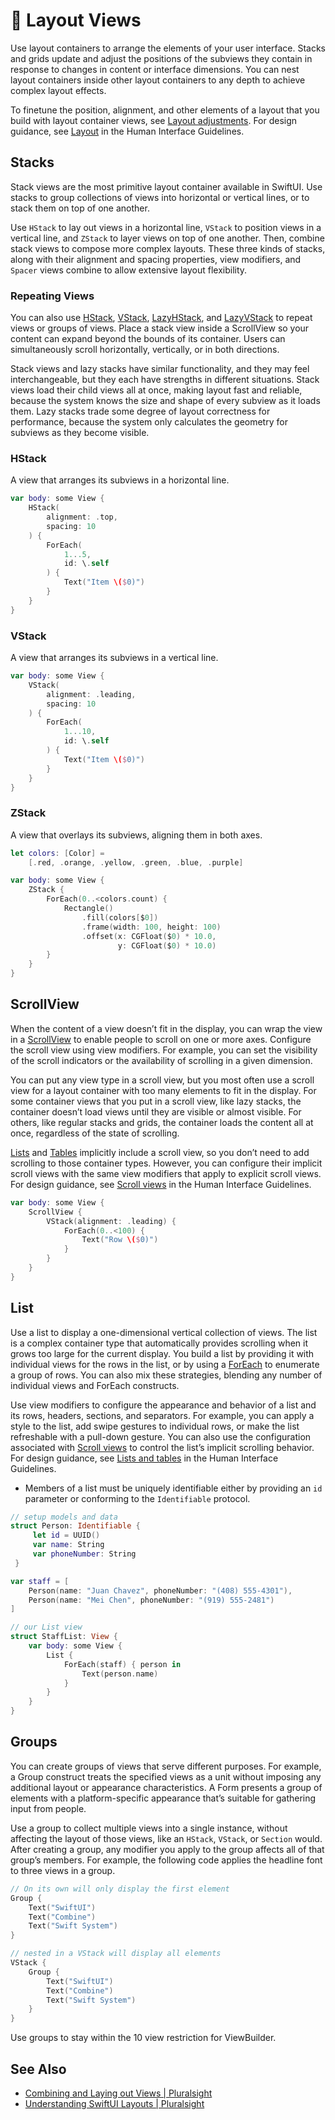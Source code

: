 # 🧠 Layout Views

Use layout containers to arrange the elements of your user interface. Stacks and grids update and adjust the positions of the subviews they contain in response to changes in content or interface dimensions. You can nest layout containers inside other layout containers to any depth to achieve complex layout effects.

To finetune the position, alignment, and other elements of a layout that you build with layout container views, see [Layout adjustments](https://developer.apple.com/documentation/swiftui/layout-adjustments). For design guidance, see [Layout](https://developer.apple.com/documentation/swiftui/layout-adjustments) in the Human Interface Guidelines.

## Stacks

Stack views are the most primitive layout container available in SwiftUI. Use stacks to group collections of views into horizontal or vertical lines, or to stack them on top of one another.

Use `HStack` to lay out views in a horizontal line, `VStack` to position views in a vertical line, and `ZStack` to layer views on top of one another. Then, combine stack views to compose more complex layouts. These three kinds of stacks, along with their alignment and spacing properties, view modifiers, and `Spacer` views combine to allow extensive layout flexibility.

### Repeating Views

You can also use [HStack](https://developer.apple.com/documentation/swiftui/hstack), [VStack](https://developer.apple.com/documentation/swiftui/vstack), [LazyHStack](https://developer.apple.com/documentation/swiftui/lazyhstack), and [LazyVStack](https://developer.apple.com/documentation/swiftui/lazyvstack) to repeat views or groups of views. Place a stack view inside a ScrollView so your content can expand beyond the bounds of its container. Users can simultaneously scroll horizontally, vertically, or in both directions.

Stack views and lazy stacks have similar functionality, and they may feel interchangeable, but they each have strengths in different situations. Stack views load their child views all at once, making layout fast and reliable, because the system knows the size and shape of every subview as it loads them. Lazy stacks trade some degree of layout correctness for performance, because the system only calculates the geometry for subviews as they become visible.

### HStack

A view that arranges its subviews in a horizontal line.

```swift
var body: some View {
    HStack(
        alignment: .top,
        spacing: 10
    ) {
        ForEach(
            1...5,
            id: \.self
        ) {
            Text("Item \($0)")
        }
    }
}
```

### VStack

A view that arranges its subviews in a vertical line.

```swift
var body: some View {
    VStack(
        alignment: .leading,
        spacing: 10
    ) {
        ForEach(
            1...10,
            id: \.self
        ) {
            Text("Item \($0)")
        }
    }
}
```

### ZStack

A view that overlays its subviews, aligning them in both axes.

```swift
let colors: [Color] =
    [.red, .orange, .yellow, .green, .blue, .purple]

var body: some View {
    ZStack {
        ForEach(0..<colors.count) {
            Rectangle()
                .fill(colors[$0])
                .frame(width: 100, height: 100)
                .offset(x: CGFloat($0) * 10.0,
                        y: CGFloat($0) * 10.0)
        }
    }
}
```

## ScrollView

When the content of a view doesn’t fit in the display, you can wrap the view in a [ScrollView](https://developer.apple.com/documentation/swiftui/scroll-views) to enable people to scroll on one or more axes. Configure the scroll view using view modifiers. For example, you can set the visibility of the scroll indicators or the availability of scrolling in a given dimension.

You can put any view type in a scroll view, but you most often use a scroll view for a layout container with too many elements to fit in the display. For some container views that you put in a scroll view, like lazy stacks, the container doesn’t load views until they are visible or almost visible. For others, like regular stacks and grids, the container loads the content all at once, regardless of the state of scrolling.

[Lists](https://developer.apple.com/documentation/swiftui/lists) and [Tables](https://developer.apple.com/documentation/swiftui/tables) implicitly include a scroll view, so you don’t need to add scrolling to those container types. However, you can configure their implicit scroll views with the same view modifiers that apply to explicit scroll views. For design guidance, see [Scroll views](https://developer.apple.com/design/human-interface-guidelines/components/presentation/scroll-views) in the Human Interface Guidelines.

```swift
var body: some View {
    ScrollView {
        VStack(alignment: .leading) {
            ForEach(0..<100) {
                Text("Row \($0)")
            }
        }
    }
}
```

## List

Use a list to display a one-dimensional vertical collection of views. The list is a complex container type that automatically provides scrolling when it grows too large for the current display. You build a list by providing it with individual views for the rows in the list, or by using a [ForEach](https://developer.apple.com/documentation/swiftui/foreach) to enumerate a group of rows. You can also mix these strategies, blending any number of individual views and ForEach constructs.

Use view modifiers to configure the appearance and behavior of a list and its rows, headers, sections, and separators. For example, you can apply a style to the list, add swipe gestures to individual rows, or make the list refreshable with a pull-down gesture. You can also use the configuration associated with [Scroll views](https://developer.apple.com/documentation/swiftui/scroll-views) to control the list’s implicit scrolling behavior. For design guidance, see [Lists and tables](https://developer.apple.com/design/human-interface-guidelines/components/layout-and-organization/lists-and-tables) in the Human Interface Guidelines.

- Members of a list must be uniquely identifiable either by providing an `id` parameter or conforming to the `Identifiable` protocol.

```swift
// setup models and data
struct Person: Identifiable {
     let id = UUID()
     var name: String
     var phoneNumber: String
 }

var staff = [
    Person(name: "Juan Chavez", phoneNumber: "(408) 555-4301"),
    Person(name: "Mei Chen", phoneNumber: "(919) 555-2481")
]

// our List view
struct StaffList: View {
    var body: some View {
        List {
            ForEach(staff) { person in
                Text(person.name)
            }
        }
    }
}
```

## Groups

You can create groups of views that serve different purposes. For example, a Group construct treats the specified views as a unit without imposing any additional layout or appearance characteristics. A Form presents a group of elements with a platform-specific appearance that’s suitable for gathering input from people.

Use a group to collect multiple views into a single instance, without affecting the layout of those views, like an `HStack`, `VStack`, or `Section` would. After creating a group, any modifier you apply to the group affects all of that group’s members. For example, the following code applies the headline font to three views in a group.

```swift
// On its own will only display the first element
Group {
    Text("SwiftUI")
    Text("Combine")
    Text("Swift System")
}

// nested in a VStack will display all elements
VStack {
    Group {
        Text("SwiftUI")
        Text("Combine")
        Text("Swift System")
    }
}
```

Use groups to stay within the 10 view restriction for ViewBuilder.

## See Also

- [Combining and Laying out Views | Pluralsight](https://app.pluralsight.com/course-player?clipId=e60fad74-fd64-467f-85cf-bc2d6849b197)
- [Understanding SwiftUI Layouts | Pluralsight](https://app.pluralsight.com/course-player?clipId=3f6cfe68-e945-4d19-bbc1-2947de7e0662)